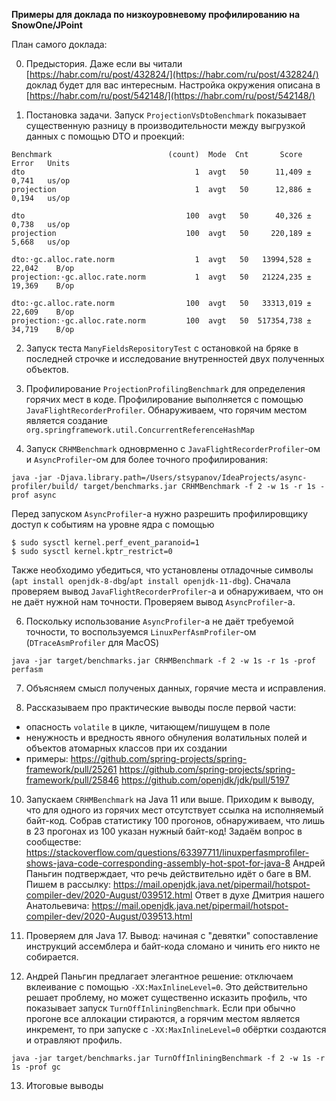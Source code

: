 **Примеры для доклада по низкоуровневому профилированию на SnowOne/JPoint**

План самого доклада:

0. Предыстория. Даже если вы читали [https://habr.com/ru/post/432824/](https://habr.com/ru/post/432824/)
   доклад будет для вас интересным.
   Настройка окружения описана в [https://habr.com/ru/post/542148/](https://habr.com/ru/post/542148/)

1. Постановка задачи. Запуск `ProjectionVsDtoBenchmark` показывает существенную разницу в производительности
   между выгрузкой данных с помощью DTO и проекций:
```
Benchmark                          (count)  Mode  Cnt       Score       Error   Units
dto                                      1  avgt   50      11,409 ±     0,741   us/op
projection                               1  avgt   50      12,886 ±     0,194   us/op

dto                                    100  avgt   50      40,326 ±     0,738   us/op
projection                             100  avgt   50     220,189 ±     5,668   us/op

dto:·gc.alloc.rate.norm                  1  avgt   50   13994,528 ±    22,042    B/op
projection:·gc.alloc.rate.norm           1  avgt   50   21224,235 ±    19,369    B/op

dto:·gc.alloc.rate.norm                100  avgt   50   33313,019 ±    22,609    B/op
projection:·gc.alloc.rate.norm         100  avgt   50  517354,738 ±    34,719    B/op
```

2. Запуск теста `ManyFieldsRepositoryTest` с остановкой на бряке в последней строчке
   и исследование внутренностей двух полученных объектов.

3. Профилирование `ProjectionProfilingBenchmark` для  определения горячих мест в коде.
   Профилирование выполняется с помощью `JavaFlightRecorderProfiler`. Обнаруживаем, что горячим местом является создание
   `org.springframework.util.ConcurrentReferenceHashMap`

5. Запуск `CRHMBenchmark` одноврменно с `JavaFlightRecorderProfiler`-ом и `AsyncProfiler`-ом для более точного профилирования:
```shell
java -jar -Djava.library.path=/Users/stsypanov/IdeaProjects/async-profiler/build/ target/benchmarks.jar CRHMBenchmark -f 2 -w 1s -r 1s -prof async
```
   Перед запуском `AsyncProfiler`-а нужно разрешить профилировщику доступ к событиям на уровне ядра с помощью
```shell
$ sudo sysctl kernel.perf_event_paranoid=1
$ sudo sysctl kernel.kptr_restrict=0
```
   Также необходимо убедиться, что установлены отладочные символы (`apt install openjdk-8-dbg`/`apt install openjdk-11-dbg`).
   Сначала проверяем вывод `JavaFlightRecorderProfiler`-а и обнаруживаем, что он не даёт нужной нам точности.
   Проверяем вывод `AsyncProfiler`-а.

6. Поскольку использование `AsyncProfiler`-а не даёт требуемой точности, то воспользуемся `LinuxPerfAsmProfiler`-ом
   (`DTraceAsmProfiler` для MacOS)
```shell
java -jar target/benchmarks.jar CRHMBenchmark -f 2 -w 1s -r 1s -prof perfasm
```

7. Объясняем смысл полученых данных, горячие места и исправления.

8. Рассказываем про практические выводы после первой части:
 - опасность `volatile` в цикле, читающем/пишущем в поле
 - ненужность и вредность явного обнуления волатильных полей и объектов атомарных классов при их создании
 - примеры:
  https://github.com/spring-projects/spring-framework/pull/25261
  https://github.com/spring-projects/spring-framework/pull/25846
  https://github.com/openjdk/jdk/pull/5197

10. Запускаем `CRHMBenchmark` на Java 11 или выше. Приходим к выводу, что для одного из горячих мест отсутствует
    ссылка на исполняемый байт-код. 
    Собрав статистику 100 прогонов, обнаруживаем, что лишь в 23 прогонах из 100 указан нужный байт-код!
    Задаём вопрос в сообществе:
    https://stackoverflow.com/questions/63397711/linuxperfasmprofiler-shows-java-code-corresponding-assembly-hot-spot-for-java-8
    Андрей Паньгин подтверждает, что речь действительно идёт о баге в ВМ.
    Пишем в рассылку:
    https://mail.openjdk.java.net/pipermail/hotspot-compiler-dev/2020-August/039512.html
    Ответ в духе Дмитрия нашего Анатольевича:
    https://mail.openjdk.java.net/pipermail/hotspot-compiler-dev/2020-August/039513.html

12. Проверяем для Java 17. Вывод: начиная с "девятки" сопоставление инструкций ассемблера и байт-кода сломано и чинить
    его никто не собирается.

13. Андрей Паньгин предлагает элегантное решение: отключаем вклеивание с помощью `-XX:MaxInlineLevel=0`.
    Это действительно решает проблему, но может существенно исказить профиль, что показывает запуск `TurnOffInliningBenchmark`.
    Если при обычно прогоне все аллокации стираются, а горячим местом является инкремент, то при запуске с `-XX:MaxInlineLevel=0`
    обёртки создаются и отравляют профиль.
```shell
java -jar target/benchmarks.jar TurnOffInliningBenchmark -f 2 -w 1s -r 1s -prof gc
```

13. Итоговые выводы
